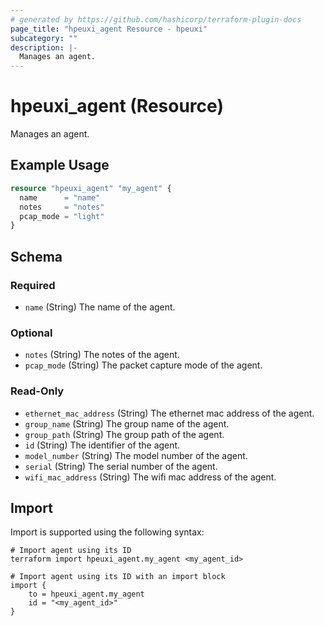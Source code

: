 ```yaml
---
# generated by https://github.com/hashicorp/terraform-plugin-docs
page_title: "hpeuxi_agent Resource - hpeuxi"
subcategory: ""
description: |-
  Manages an agent.
---
```


# hpeuxi_agent (Resource)

Manages an agent.

## Example Usage

```terraform
resource "hpeuxi_agent" "my_agent" {
  name      = "name"
  notes     = "notes"
  pcap_mode = "light"
}
```

<!-- schema generated by tfplugindocs -->
## Schema

### Required

- `name` (String) The name of the agent.

### Optional

- `notes` (String) The notes of the agent.
- `pcap_mode` (String) The packet capture mode of the agent.

### Read-Only

- `ethernet_mac_address` (String) The ethernet mac address of the agent.
- `group_name` (String) The group name of the agent.
- `group_path` (String) The group path of the agent.
- `id` (String) The identifier of the agent.
- `model_number` (String) The model number of the agent.
- `serial` (String) The serial number of the agent.
- `wifi_mac_address` (String) The wifi mac address of the agent.

## Import

Import is supported using the following syntax:

```shell
# Import agent using its ID
terraform import hpeuxi_agent.my_agent <my_agent_id>

# Import agent using its ID with an import block
import {
    to = hpeuxi_agent.my_agent
    id = "<my_agent_id>"
}
```
